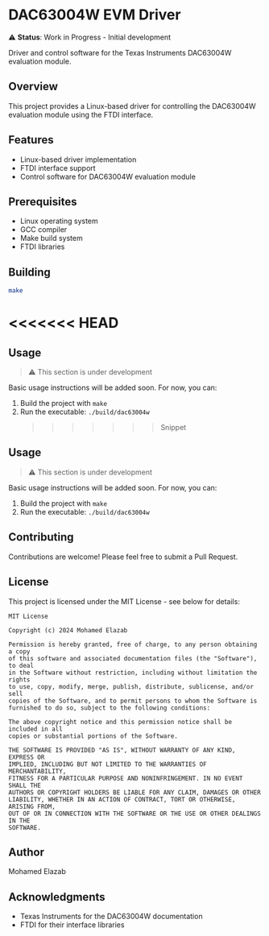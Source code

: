 # DAC63004W EVM Driver

⚠️ **Status**: Work in Progress - Initial development

Driver and control software for the Texas Instruments DAC63004W evaluation module.

## Overview

This project provides a Linux-based driver for controlling the DAC63004W evaluation module using the FTDI interface.

## Features

- Linux-based driver implementation
- FTDI interface support
- Control software for DAC63004W evaluation module

## Prerequisites

- Linux operating system
- GCC compiler
- Make build system
- FTDI libraries

## Building

```bash
make
```

# <<<<<<< HEAD

## Usage

> ⚠️ This section is under development

Basic usage instructions will be added soon. For now, you can:

1. Build the project with `make`
2. Run the executable: `./build/dac63004w`
   > > > > > > > Snippet

## Usage

> ⚠️ This section is under development

Basic usage instructions will be added soon. For now, you can:

1. Build the project with `make`
2. Run the executable: `./build/dac63004w`

## Contributing

Contributions are welcome! Please feel free to submit a Pull Request.

## License

This project is licensed under the MIT License - see below for details:

```
MIT License

Copyright (c) 2024 Mohamed Elazab

Permission is hereby granted, free of charge, to any person obtaining a copy
of this software and associated documentation files (the "Software"), to deal
in the Software without restriction, including without limitation the rights
to use, copy, modify, merge, publish, distribute, sublicense, and/or sell
copies of the Software, and to permit persons to whom the Software is
furnished to do so, subject to the following conditions:

The above copyright notice and this permission notice shall be included in all
copies or substantial portions of the Software.

THE SOFTWARE IS PROVIDED "AS IS", WITHOUT WARRANTY OF ANY KIND, EXPRESS OR
IMPLIED, INCLUDING BUT NOT LIMITED TO THE WARRANTIES OF MERCHANTABILITY,
FITNESS FOR A PARTICULAR PURPOSE AND NONINFRINGEMENT. IN NO EVENT SHALL THE
AUTHORS OR COPYRIGHT HOLDERS BE LIABLE FOR ANY CLAIM, DAMAGES OR OTHER
LIABILITY, WHETHER IN AN ACTION OF CONTRACT, TORT OR OTHERWISE, ARISING FROM,
OUT OF OR IN CONNECTION WITH THE SOFTWARE OR THE USE OR OTHER DEALINGS IN THE
SOFTWARE.
```

## Author

Mohamed Elazab

## Acknowledgments

- Texas Instruments for the DAC63004W documentation
- FTDI for their interface libraries
